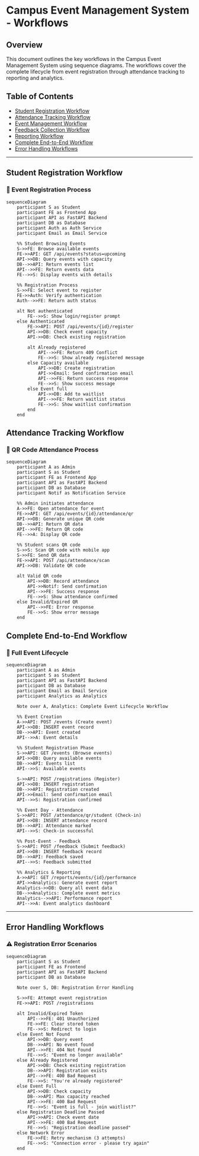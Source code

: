 # Campus Event Management System - Workflows

## Overview
This document outlines the key workflows in the Campus Event Management System using sequence diagrams. The workflows cover the complete lifecycle from event registration through attendance tracking to reporting and analytics.

## Table of Contents
- [Student Registration Workflow](#student-registration-workflow)
- [Attendance Tracking Workflow](#attendance-tracking-workflow)
- [Event Management Workflow](#event-management-workflow)
- [Feedback Collection Workflow](#feedback-collection-workflow)
- [Reporting Workflow](#reporting-workflow)
- [Complete End-to-End Workflow](#complete-end-to-end-workflow)
- [Error Handling Workflows](#error-handling-workflows)

---

## Student Registration Workflow

### 📝 Event Registration Process

```mermaid
sequenceDiagram
    participant S as Student
    participant FE as Frontend App
    participant API as FastAPI Backend
    participant DB as Database
    participant Auth as Auth Service
    participant Email as Email Service

    %% Student Browsing Events
    S->>FE: Browse available events
    FE->>API: GET /api/events?status=upcoming
    API->>DB: Query events with capacity
    DB-->>API: Return events list
    API-->>FE: Return events data
    FE-->>S: Display events with details

    %% Registration Process
    S->>FE: Select event to register
    FE->>Auth: Verify authentication
    Auth-->>FE: Return auth status
    
    alt Not authenticated
        FE-->>S: Show login/register prompt
    else Authenticated
        FE->>API: POST /api/events/{id}/register
        API->>DB: Check event capacity
        API->>DB: Check existing registration
        
        alt Already registered
            API-->>FE: Return 409 Conflict
            FE-->>S: Show already registered message
        else Capacity available
            API->>DB: Create registration
            API->>Email: Send confirmation email
            API-->>FE: Return success response
            FE-->>S: Show success message
        else Event full
            API->>DB: Add to waitlist
            API-->>FE: Return waitlist status
            FE-->>S: Show waitlist confirmation
        end
    end
```

## Attendance Tracking Workflow

### 🎯 QR Code Attendance Process

```mermaid
sequenceDiagram
    participant A as Admin
    participant S as Student
    participant FE as Frontend App
    participant API as FastAPI Backend
    participant DB as Database
    participant Notif as Notification Service

    %% Admin initiates attendance
    A->>FE: Open attendance for event
    FE->>API: GET /api/events/{id}/attendance/qr
    API->>DB: Generate unique QR code
    DB-->>API: Return QR data
    API-->>FE: Return QR code
    FE-->>A: Display QR code

    %% Student scans QR code
    S->>S: Scan QR code with mobile app
    S->>FE: Send QR data
    FE->>API: POST /api/attendance/scan
    API->>DB: Validate QR code
    
    alt Valid QR code
        API->>DB: Record attendance
        API->>Notif: Send confirmation
        API-->>FE: Success response
        FE-->>S: Show attendance confirmed
    else Invalid/Expired QR
        API-->>FE: Error response
        FE-->>S: Show error message
    end
```

## Complete End-to-End Workflow

### 🔄 Full Event Lifecycle

```mermaid
sequenceDiagram
    participant A as Admin
    participant S as Student
    participant API as FastAPI Backend
    participant DB as Database
    participant Email as Email Service
    participant Analytics as Analytics

    Note over A, Analytics: Complete Event Lifecycle Workflow

    %% Event Creation
    A->>API: POST /events (Create event)
    API->>DB: INSERT event record
    DB-->>API: Event created
    API-->>A: Event details

    %% Student Registration Phase
    S->>API: GET /events (Browse events)
    API->>DB: Query available events
    DB-->>API: Events list
    API-->>S: Available events

    S->>API: POST /registrations (Register)
    API->>DB: INSERT registration
    DB-->>API: Registration created
    API->>Email: Send confirmation email
    API-->>S: Registration confirmed

    %% Event Day - Attendance
    S->>API: POST /attendance/qr/student (Check-in)
    API->>DB: INSERT attendance record
    DB-->>API: Attendance marked
    API-->>S: Check-in successful

    %% Post-Event - Feedback
    S->>API: POST /feedback (Submit feedback)
    API->>DB: INSERT feedback record
    DB-->>API: Feedback saved
    API-->>S: Feedback submitted

    %% Analytics & Reporting
    A->>API: GET /reports/events/{id}/performance
    API->>Analytics: Generate event report
    Analytics->>DB: Query all event data
    DB-->>Analytics: Complete event metrics
    Analytics-->>API: Performance report
    API-->>A: Event analytics dashboard
```

---

## Error Handling Workflows

### ⚠️ Registration Error Scenarios

```mermaid
sequenceDiagram
    participant S as Student
    participant FE as Frontend
    participant API as FastAPI Backend
    participant DB as Database

    Note over S, DB: Registration Error Handling

    S->>FE: Attempt event registration
    FE->>API: POST /registrations

    alt Invalid/Expired Token
        API-->>FE: 401 Unauthorized
        FE->>FE: Clear stored token
        FE-->>S: Redirect to login
    else Event Not Found
        API->>DB: Query event
        DB-->>API: No event found
        API-->>FE: 404 Not Found
        FE-->>S: "Event no longer available"
    else Already Registered
        API->>DB: Check existing registration
        DB-->>API: Registration exists
        API-->>FE: 400 Bad Request
        FE-->>S: "You're already registered"
    else Event Full
        API->>DB: Check capacity
        DB-->>API: Max capacity reached
        API-->>FE: 400 Bad Request
        FE-->>S: "Event is full - join waitlist?"
    else Registration Deadline Passed
        API->>API: Check event date
        API-->>FE: 400 Bad Request
        FE-->>S: "Registration deadline passed"
    else Network Error
        FE->>FE: Retry mechanism (3 attempts)
        FE-->>S: "Connection error - please try again"
    end
```
